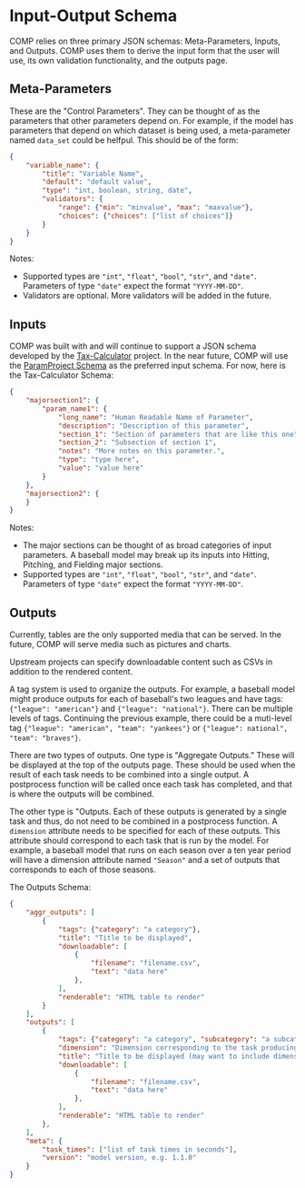 # Input-Output Schema

COMP relies on three primary JSON schemas: Meta-Parameters, Inputs, and Outputs. COMP uses them to derive the input form that the user will use, its own validation functionality, and the outputs page.

Meta-Parameters
--------------------------------

These are the "Control Parameters". They can be thought of as the parameters that other parameters depend on. For example, if the model has parameters that depend on which dataset is being used, a meta-parameter named `data_set` could be helfpul. This should be of the form:

```json
{
    "variable_name": {
        "title": "Variable Name",
        "default": "default value",
        "type": "int, boolean, string, date",
        "validators": {
            "range": {"min": "minvalue", "max": "maxvalue"},
            "choices": {"choices": ["list of choices"]}
        }
    }
}
```

Notes:
- Supported types are `"int"`, `"float"`, `"bool"`, `"str"`, and `"date"`. Parameters of type `"date"` expect the format `"YYYY-MM-DD"`.
- Validators are optional. More validators will be added in the future.

Inputs
----------------

COMP was built with and will continue to support a JSON schema developed by the [Tax-Calculator][1] project. In the near future, COMP will use the [ParamProject Schema][2] as the preferred input schema. For now, here is the Tax-Calculator Schema:

```json
{
    "majorsection1": {
        "param_name1": {
            "long_name": "Human Readable Name of Parameter",
            "description": "Description of this parameter",
            "section_1": "Section of parameters that are like this one",
            "section_2": "Subsection of section 1",
            "notes": "More notes on this parameter.",
            "type": "type here",
            "value": "value here"
        }
    },
    "majorsection2": {
    }
}
```

Notes:
- The major sections can be thought of as broad categories of input parameters. A baseball model may break up its inputs into Hitting, Pitching, and Fielding major sections.
- Supported types are `"int"`, `"float"`, `"bool"`, `"str"`, and `"date"`. Parameters of type `"date"` expect the format `"YYYY-MM-DD"`.

Outputs
------------

Currently, tables are the only supported media that can be served. In the future, COMP will serve media such as pictures and charts.

Upstream projects can specify downloadable content such as CSVs in addition to the rendered content.

A tag system is used to organize the outputs. For example, a baseball model might produce outputs for each of baseball's two leagues and have tags: `{"league": "american"}` and `{"league": "national"}`. There can be multiple levels of tags. Continuing the previous example, there could be a muti-level tag `{"league": "american", "team": "yankees"}` or `{"league": national", "team": "braves"}`.

There are two types of outputs. One type is "Aggregate Outputs." These will be displayed at the top of the outputs page. These should be used when the result of each task needs to be combined into a single output. A postprocess function will be called once each task has completed, and that is where the outputs will be combined.

The other type is "Outputs. Each of these outputs is generated by a single task and thus, do not need to be combined in a postprocess function. A `dimension` attribute needs to be specified for each of these outputs. This attribute should correspond to each task that is run by the model. For example, a baseball model that runs on each season over a ten year period will have a dimension attribute named `"Season"` and a set of outputs that corresponds to each of those seasons.

The Outputs Schema:

```json
{
    "aggr_outputs": [
        {
            "tags": {"category": "a category"},
            "title": "Title to be displayed",
            "downloadable": [
                {
                    "filename": "filename.csv",
                    "text": "data here"
                },
            ],
            "renderable": "HTML table to render"
        }
    ],
    "outputs": [
        {
            "tags": {"category": "a category", "subcategory": "a subcategory"},
            "dimension": "Dimension corresponding to the task producing this output",
            "title": "Title to be displayed (may want to include dimension)",
            "downloadable": [
                {
                    "filename": "filename.csv",
                    "text": "data here"
                },
            ],
            "renderable": "HTML table to render"
        },
    ],
    "meta": {
        "task_times": ["list of task times in seconds"],
        "version": "model version, e.g. 1.1.0"
    }
}
```

[1]: https://github.com/PSLmodels/Tax-Calculator
[2]: https://github.com/hdoupe/ParamProject
